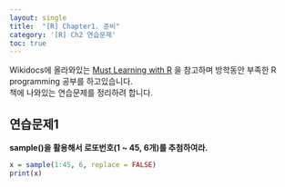 ```yaml
---
layout: single
title:  "[R] Chapter1. 준비"
category: '[R] Ch2 연습문제'
toc: true
---
```



Wikidocs에 올라와있는 [Must Learning with R](https://wikidocs.net/book/4315) 을 참고하며 방학동안 부족한 R programming 공부를 하고있습니다.<br/>
책에 나와있는 연습문제를 정리하려 합니다.


## 연습문제1
**sample()을 활용해서 로또번호(1 ~ 45, 6개)를 추첨하여라.**

```R
x = sample(1:45, 6, replace = FALSE)
print(x)
```
